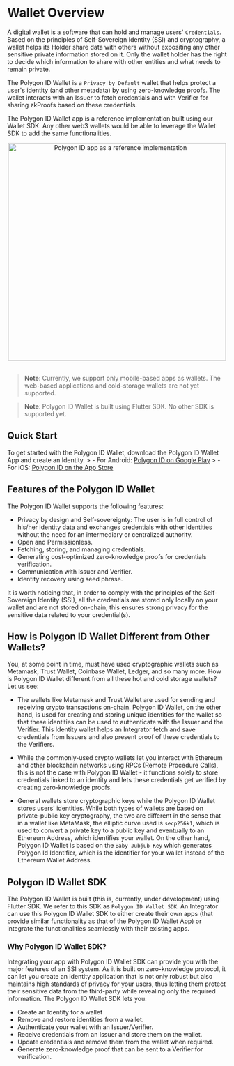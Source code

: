 # Wallet Overview

A digital wallet is a software that can hold and manage users' `Credentials`. Based on the principles of Self-Sovereign Identity (SSI) and cryptography, a wallet helps its Holder share data with others without expositing any other sensitive private information stored on it. Only the wallet holder has the right to decide which information to share with other entities and what needs to remain private. 

The Polygon ID Wallet is a `Privacy by Default` wallet that helps protect a user's identity (and other metadata) by using zero-knowledge proofs. The wallet interacts with an Issuer to fetch credentials and with Verifier for sharing zkProofs based on these credentials.

The Polygon ID Wallet app is a reference implementation built using our Wallet SDK. Any other web3 wallets would be able to leverage the Wallet SDK to add the same functionalities. 

<div align="center">
<img src="../../imgs/polygon-id-reference-app.png" alt="Polygon ID app as a reference implementation" width="500" align="center" />
</div>
<br>

>**Note**: Currently, we support only mobile-based apps as wallets. The web-based applications and cold-storage wallets are not yet supported. 

>**Note**: Polygon ID Wallet is built using Flutter SDK. No other SDK is supported yet. 


## Quick Start

To get started with the Polygon ID Wallet, download the Polygon ID Wallet App and create an Identity. 
    > - For Android: <a href="https://play.google.com/store/apps/details?id=com.polygonid.wallet" target="_blank">Polygon ID on Google Play</a>
    > - For iOS: <a href="https://apps.apple.com/us/app/polygon-id/id1629870183" target="_blank">Polygon ID on the App Store</a>

## Features of the Polygon ID Wallet

The Polygon ID Wallet supports the following features:

- Privacy by design and Self-sovereignty: The user is in full control of his/her identity data and exchanges credentials with other identities without the need for an intermediary or centralized authority. 
- Open and Permissionless. 
- Fetching, storing, and managing credentials.
- Generating cost-optimized zero-knowledge proofs for credentials verification.
- Communication with Issuer and Verifier.
- Identity recovery using seed phrase.


It is worth noticing that, in order to comply with the principles of the Self-Sovereign Identity (SSI), all the credentials are stored only locally on your wallet and are not stored on-chain; this ensures strong privacy for the sensitive data related to your credential(s). 
 

## How is Polygon ID Wallet Different from Other Wallets?

You, at some point in time, must have used cryptographic wallets such as Metamask, Trust Wallet, Coinbase Wallet, Ledger, and so many more. How is Polygon ID Wallet different from all these hot and cold storage wallets? Let us see:

- The wallets like Metamask and Trust Wallet are used for sending and receiving crypto transactions on-chain. Polygon ID Wallet, on the other hand, is used for creating and storing unique identities for the wallet so that these identities can be used to authenticate with the Issuer and the Verifier. This Identity wallet helps an Integrator fetch and save credentials from Issuers and also present proof of these credentials to the Verifiers. 

- While the commonly-used crypto wallets let you interact with Ethereum and other blockchain networks using RPCs (Remote Procedure Calls), this is not the case with Polygon ID Wallet - it functions solely to store credentials linked to an identity and lets these credentials get verified by creating zero-knowledge proofs. 

- General wallets store cryptographic keys while the Polygon ID Wallet stores users' identities. While both types of wallets are based on private-public key cryptography, the two are different in the sense that in a wallet like MetaMask, the elliptic curve used is `secp256k1`, which is used to convert a private key to a public key and eventually to an Ethereum Address, which identifies your wallet. On the other hand, Polygon ID Wallet is based on the `Baby Jubjub Key` which generates Polygon Id Identifier, which is the identifier for your wallet instead of the Ethereum Wallet Address. 

## Polygon ID Wallet SDK

The Polygon ID Wallet is built (this is, currently, under development) using Flutter SDK. We refer to this SDK as `Polygon ID Wallet SDK`. An Integrator can use this Polygon ID Wallet SDK to either create their own apps (that provide similar functionality as that of the Polygon ID Wallet App) or integrate the functionalities seamlessly with their existing apps. 

### Why Polygon ID Wallet SDK?

Integrating your app with Polygon ID Wallet SDK can provide you with the major features of an SSI system. As it is built on zero-knowledge protocol, it can let you create an identity application that is not only robust but also maintains high standards of privacy for your users, thus letting them protect their sensitive data from the third-party while revealing only the required information. The Polygon ID Wallet SDK lets you:

- Create an Identity for a wallet
- Remove and restore identities from a wallet.
- Authenticate your wallet with an Issuer/Verifier.
- Receive credentials from an Issuer and store them on the wallet.
- Update credentials and remove them from the wallet when required.
- Generate zero-knowledge proof that can be sent to a Verifier for verification. 


